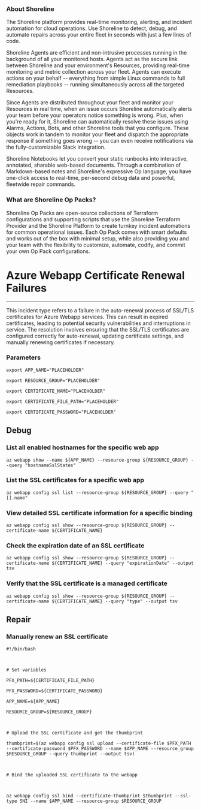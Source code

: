 
### About Shoreline
The Shoreline platform provides real-time monitoring, alerting, and incident automation for cloud operations. Use Shoreline to detect, debug, and automate repairs across your entire fleet in seconds with just a few lines of code.

Shoreline Agents are efficient and non-intrusive processes running in the background of all your monitored hosts. Agents act as the secure link between Shoreline and your environment's Resources, providing real-time monitoring and metric collection across your fleet. Agents can execute actions on your behalf -- everything from simple Linux commands to full remediation playbooks -- running simultaneously across all the targeted Resources.

Since Agents are distributed throughout your fleet and monitor your Resources in real time, when an issue occurs Shoreline automatically alerts your team before your operators notice something is wrong. Plus, when you're ready for it, Shoreline can automatically resolve these issues using Alarms, Actions, Bots, and other Shoreline tools that you configure. These objects work in tandem to monitor your fleet and dispatch the appropriate response if something goes wrong -- you can even receive notifications via the fully-customizable Slack integration.

Shoreline Notebooks let you convert your static runbooks into interactive, annotated, sharable web-based documents. Through a combination of Markdown-based notes and Shoreline's expressive Op language, you have one-click access to real-time, per-second debug data and powerful, fleetwide repair commands.

### What are Shoreline Op Packs?
Shoreline Op Packs are open-source collections of Terraform configurations and supporting scripts that use the Shoreline Terraform Provider and the Shoreline Platform to create turnkey incident automations for common operational issues. Each Op Pack comes with smart defaults and works out of the box with minimal setup, while also providing you and your team with the flexibility to customize, automate, codify, and commit your own Op Pack configurations.

# Azure Webapp Certificate Renewal Failures
---

This incident type refers to a failure in the auto-renewal process of SSL/TLS certificates for Azure Webapp services. This can result in expired certificates, leading to potential security vulnerabilities and interruptions in service. The resolution involves ensuring that the SSL/TLS certificates are configured correctly for auto-renewal, updating certificate settings, and manually renewing certificates if necessary.

### Parameters
```shell
export APP_NAME="PLACEHOLDER"

export RESOURCE_GROUP="PLACEHOLDER"

export CERTIFICATE_NAME="PLACEHOLDER"

export CERTIFICATE_FILE_PATH="PLACEHOLDER"

export CERTIFICATE_PASSWORD="PLACEHOLDER"
```

## Debug

### List all enabled hostnames for the specific web app
```shell
az webapp show --name ${APP_NAME} --resource-group ${RESOURCE_GROUP} --query "hostnameSslStates"
```

### List the SSL certificates for a specific web app
```shell
az webapp config ssl list --resource-group ${RESOURCE_GROUP} --query "[].name"
```

### View detailed SSL certificate information for a specific binding
```shell
az webapp config ssl show --resource-group ${RESOURCE_GROUP} --certificate-name ${CERTIFICATE_NAME}
```

### Check the expiration date of an SSL certificate
```shell
az webapp config ssl show --resource-group ${RESOURCE_GROUP} --certificate-name ${CERTIFICATE_NAME} --query "expirationDate" --output tsv
```

### Verify that the SSL certificate is a managed certificate
```shell
az webapp config ssl show --resource-group ${RESOURCE_GROUP} --certificate-name ${CERTIFICATE_NAME} --query "type" --output tsv
```

## Repair

### Manually renew an SSL certificate
```shell
#!/bin/bash



# Set variables

PFX_PATH=${CERTIFICATE_FILE_PATH}

PFX_PASSWORD=${CERTIFICATE_PASSWORD}

APP_NAME=${APP_NAME}

RESOURCE_GROUP=${RESOURCE_GROUP}



# Upload the SSL certificate and get the thumbprint

thumbprint=$(az webapp config ssl upload --certificate-file $PFX_PATH --certificate-password $PFX_PASSWORD --name $APP_NAME --resource_group $RESOURCE_GROUP --query thumbprint --output tsv)



# Bind the uploaded SSL certificate to the webapp



az webapp config ssl bind --certificate-thumbprint $thumbprint --ssl-type SNI --name $APP_NAME --resource-group $RESOURCE_GROUP




```